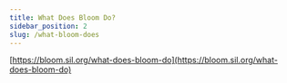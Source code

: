 ```yaml
---
title: What Does Bloom Do?
sidebar_position: 2
slug: /what-bloom-does
---
```




[https://bloom.sil.org/what-does-bloom-do](https://bloom.sil.org/what-does-bloom-do)

